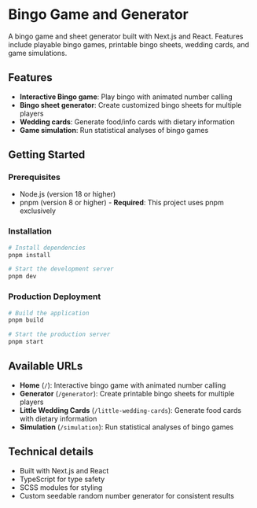 # Bingo Game and Generator

A bingo game and sheet generator built with Next.js and React.
Features include playable bingo games, printable bingo sheets, wedding cards, and game simulations.

## Features

- **Interactive Bingo game**: Play bingo with animated number calling
- **Bingo sheet generator**: Create customized bingo sheets for multiple players
- **Wedding cards**: Generate food/info cards with dietary information
- **Game simulation**: Run statistical analyses of bingo games

## Getting Started

### Prerequisites

- Node.js (version 18 or higher)
- pnpm (version 8 or higher) - **Required**: This project uses pnpm exclusively

### Installation

```bash
# Install dependencies
pnpm install

# Start the development server
pnpm dev
```

### Production Deployment

```bash
# Build the application
pnpm build

# Start the production server
pnpm start
```

## Available URLs

- **Home** (`/`): Interactive bingo game with animated number calling
- **Generator** (`/generator`): Create printable bingo sheets for multiple players
- **Little Wedding Cards** (`/little-wedding-cards`): Generate food cards with dietary information
- **Simulation** (`/simulation`): Run statistical analyses of bingo games

## Technical details

- Built with Next.js and React
- TypeScript for type safety
- SCSS modules for styling
- Custom seedable random number generator for consistent results